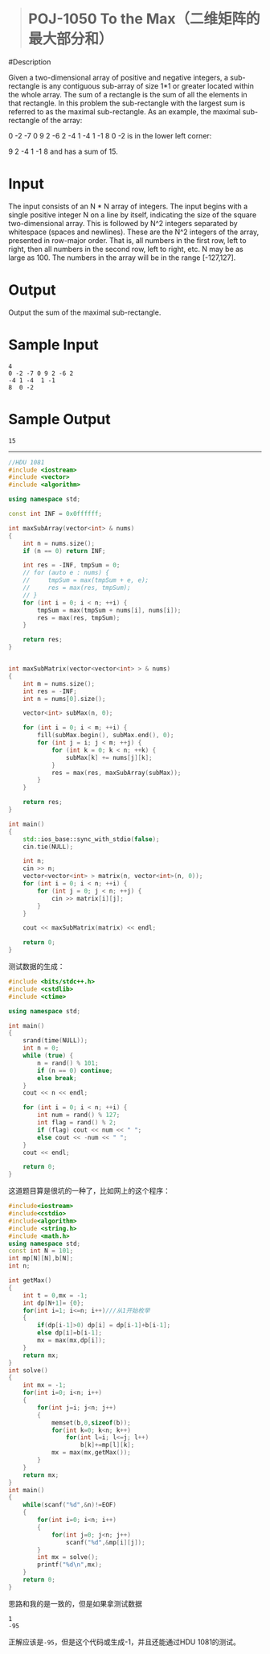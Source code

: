 > # POJ-1050 To the Max（二维矩阵的最大部分和）

#Description

Given a two-dimensional array of positive and negative integers, a sub-rectangle is any contiguous sub-array of size 1*1 or greater located within the whole array. The sum of a rectangle is the sum of all the elements in that rectangle. In this problem the sub-rectangle with the largest sum is referred to as the maximal sub-rectangle.
As an example, the maximal sub-rectangle of the array:

0 -2 -7 0
9 2 -6 2
-4 1 -4 1
-1 8 0 -2
is in the lower left corner:

9 2
-4 1
-1 8
and has a sum of 15.

# Input

The input consists of an N * N array of integers. The input begins with a single positive integer N on a line by itself, indicating the size of the square two-dimensional array. This is followed by N^2 integers separated by whitespace (spaces and newlines). These are the N^2 integers of the array, presented in row-major order. That is, all numbers in the first row, left to right, then all numbers in the second row, left to right, etc. N may be as large as 100. The numbers in the array will be in the range [-127,127].

# Output

Output the sum of the maximal sub-rectangle.

# Sample Input

```
4
0 -2 -7 0 9 2 -6 2
-4 1 -4  1 -1
8  0 -2
```

# Sample Output

```
15
```

---

```c++
//HDU 1081
#include <iostream>
#include <vector>
#include <algorithm>

using namespace std;

const int INF = 0x0ffffff;

int maxSubArray(vector<int> & nums)
{
    int n = nums.size();
    if (n == 0) return INF;

    int res = -INF, tmpSum = 0;
    // for (auto e : nums) {
    //     tmpSum = max(tmpSum + e, e);
    //     res = max(res, tmpSum);
    // }
    for (int i = 0; i < n; ++i) {
        tmpSum = max(tmpSum + nums[i], nums[i]);
        res = max(res, tmpSum);
    }

    return res;
}


int maxSubMatrix(vector<vector<int> > & nums)
{
    int m = nums.size();
    int res = -INF;
    int n = nums[0].size();

    vector<int> subMax(n, 0);

    for (int i = 0; i < m; ++i) {
        fill(subMax.begin(), subMax.end(), 0);
        for (int j = i; j < m; ++j) {
            for (int k = 0; k < n; ++k) {
                subMax[k] += nums[j][k];
            }
            res = max(res, maxSubArray(subMax));
        }
    }

    return res;
}

int main()
{
    std::ios_base::sync_with_stdio(false);
    cin.tie(NULL);

    int n;
    cin >> n;
    vector<vector<int> > matrix(n, vector<int>(n, 0));
    for (int i = 0; i < n; ++i) {
        for (int j = 0; j < n; ++j) {
            cin >> matrix[i][j];
        }
    }

    cout << maxSubMatrix(matrix) << endl;

    return 0;
}
```

测试数据的生成：

```c++
#include <bits/stdc++.h>
#include <cstdlib>
#include <ctime>

using namespace std;

int main()
{
	srand(time(NULL));
    int n = 0;
	while (true) {
		n = rand() % 101;
		if (n == 0) continue;
		else break;
	}
	cout << n << endl;

	for (int i = 0; i < n; ++i) {
		int num = rand() % 127;
		int flag = rand() % 2;
		if (flag) cout << num << " ";
		else cout << -num << " ";
	}
	cout << endl;

	return 0;
}
```

这道题目算是很坑的一种了，比如网上的这个程序：

```c++
#include<iostream>
#include<cstdio>
#include<algorithm>
#include <string.h>
#include <math.h>
using namespace std;
const int N = 101;
int mp[N][N],b[N];
int n;

int getMax()
{
    int t = 0,mx = -1;
    int dp[N+1]= {0};
    for(int i=1; i<=n; i++)///从1开始枚举
    {
        if(dp[i-1]>0) dp[i] = dp[i-1]+b[i-1];
        else dp[i]=b[i-1];
        mx = max(mx,dp[i]);
    }
    return mx;
}
int solve()
{
    int mx = -1;
    for(int i=0; i<n; i++)
    {
        for(int j=i; j<n; j++)
        {
            memset(b,0,sizeof(b));
            for(int k=0; k<n; k++)
                for(int l=i; l<=j; l++)
                    b[k]+=mp[l][k];
            mx = max(mx,getMax());
        }
    }
    return mx;
}
int main()
{
    while(scanf("%d",&n)!=EOF)
    {
        for(int i=0; i<n; i++)
        {
            for(int j=0; j<n; j++)
                scanf("%d",&mp[i][j]);
        }
        int mx = solve();
        printf("%d\n",mx);
    }
    return 0;
}
```

思路和我的是一致的，但是如果拿测试数据

```
1
-95
```

正解应该是`-95`，但是这个代码或生成-1，并且还能通过HDU 1081的测试。